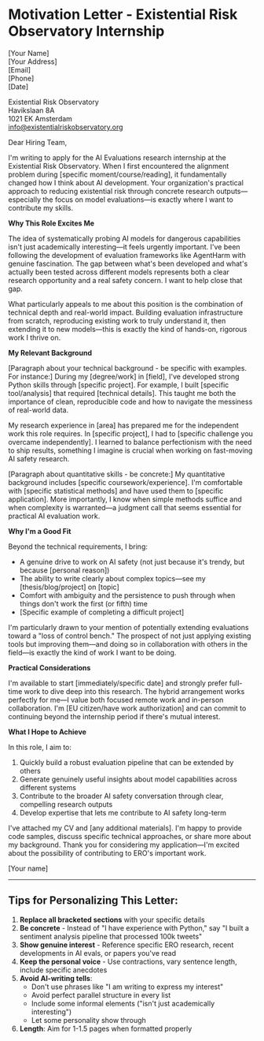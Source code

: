 # Motivation Letter - Existential Risk Observatory Internship

[Your Name]  
[Your Address]  
[Email]  
[Phone]  
[Date]

Existential Risk Observatory  
Havikslaan 8A  
1021 EK Amsterdam  
info@existentialriskobservatory.org

Dear Hiring Team,

I'm writing to apply for the AI Evaluations research internship at the Existential Risk Observatory. When I first encountered the alignment problem during [specific moment/course/reading], it fundamentally changed how I think about AI development. Your organization's practical approach to reducing existential risk through concrete research outputs—especially the focus on model evaluations—is exactly where I want to contribute my skills.

**Why This Role Excites Me**

The idea of systematically probing AI models for dangerous capabilities isn't just academically interesting—it feels urgently important. I've been following the development of evaluation frameworks like AgentHarm with genuine fascination. The gap between what's been developed and what's actually been tested across different models represents both a clear research opportunity and a real safety concern. I want to help close that gap.

What particularly appeals to me about this position is the combination of technical depth and real-world impact. Building evaluation infrastructure from scratch, reproducing existing work to truly understand it, then extending it to new models—this is exactly the kind of hands-on, rigorous work I thrive on.

**My Relevant Background**

[Paragraph about your technical background - be specific with examples. For instance:]
During my [degree/work] in [field], I've developed strong Python skills through [specific project]. For example, I built [specific tool/analysis] that required [technical details]. This taught me both the importance of clean, reproducible code and how to navigate the messiness of real-world data.

My research experience in [area] has prepared me for the independent work this role requires. In [specific project], I had to [specific challenge you overcame independently]. I learned to balance perfectionism with the need to ship results, something I imagine is crucial when working on fast-moving AI safety research.

[Paragraph about quantitative skills - be concrete:]
My quantitative background includes [specific coursework/experience]. I'm comfortable with [specific statistical methods] and have used them to [specific application]. More importantly, I know when simple methods suffice and when complexity is warranted—a judgment call that seems essential for practical AI evaluation work.

**Why I'm a Good Fit**

Beyond the technical requirements, I bring:
- A genuine drive to work on AI safety (not just because it's trendy, but because [personal reason])
- The ability to write clearly about complex topics—see my [thesis/blog/project] on [topic]
- Comfort with ambiguity and the persistence to push through when things don't work the first (or fifth) time
- [Specific example of completing a difficult project]

I'm particularly drawn to your mention of potentially extending evaluations toward a "loss of control bench." The prospect of not just applying existing tools but improving them—and doing so in collaboration with others in the field—is exactly the kind of work I want to be doing.

**Practical Considerations**

I'm available to start [immediately/specific date] and strongly prefer full-time work to dive deep into this research. The hybrid arrangement works perfectly for me—I value both focused remote work and in-person collaboration. I'm [EU citizen/have work authorization] and can commit to continuing beyond the internship period if there's mutual interest.

**What I Hope to Achieve**

In this role, I aim to:
1. Quickly build a robust evaluation pipeline that can be extended by others
2. Generate genuinely useful insights about model capabilities across different systems
3. Contribute to the broader AI safety conversation through clear, compelling research outputs
4. Develop expertise that lets me contribute to AI safety long-term

I've attached my CV and [any additional materials]. I'm happy to provide code samples, discuss specific technical approaches, or share more about my background. Thank you for considering my application—I'm excited about the possibility of contributing to ERO's important work.

[Your name]

---

## Tips for Personalizing This Letter:

1. **Replace all bracketed sections** with your specific details
2. **Be concrete** - Instead of "I have experience with Python," say "I built a sentiment analysis pipeline that processed 100k tweets"
3. **Show genuine interest** - Reference specific ERO research, recent developments in AI evals, or papers you've read
4. **Keep the personal voice** - Use contractions, vary sentence length, include specific anecdotes
5. **Avoid AI-writing tells**:
   - Don't use phrases like "I am writing to express my interest"
   - Avoid perfect parallel structure in every list
   - Include some informal elements ("isn't just academically interesting")
   - Let some personality show through
6. **Length**: Aim for 1-1.5 pages when formatted properly